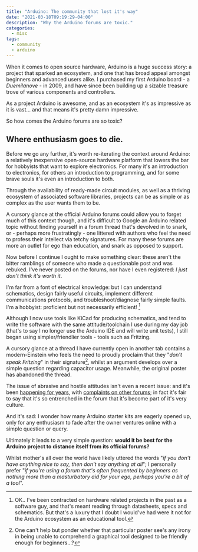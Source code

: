 ```yaml
---
title: "Arduino: The community that lost it's way"
date: "2021-03-18T09:19:29-04:00"
description: "Why the Arduino forums are toxic."
categories:
  - misc
tags:
  - community
  - arduino
---
```


When it comes to open source hardware, Arduino is a huge success story: a project that sparked an ecosystem, and one that has broad appeal amongst beginners and advanced users alike. I purchased my first Arduino board - a *Duemilanove* - in 2009, and have since been building up a sizable treasure trove of various components and controllers.

As a project Arduino is awesome, and as an ecosystem it's as impressive as it is vast… and that means it's pretty damn impressive.

So how comes the Arduino forums are so toxic?

## Where enthusiasm goes to die.

Before we go any further, it's worth re-iterating the context around Arduino: a relatively inexpensive open-source hardware platform that lowers the bar for hobbyists that want to explore electronics. For many it's an introduction to electronics, for others an introduction to programming, and for some brave souls it's even an introduction to both.

Through the availability of ready-made circuit modules, as well as a thriving ecosystem of associated software libraries, projects can be as simple or as complex as the user wants them to be.

A cursory glance at the official Arduino forums could allow you to forget much of this context though, and it's difficult to Google an Arduino related topic without finding yourself in a forum thread that's devolved in to snark, or - perhaps more frustratingly - one littered with authors who feel the need to profess their intellect via tetchy signatures. For many these forums are more an outlet for ego than education, and snark as opposed to support.

Now before I continue I ought to make something clear: these aren't the bitter ramblings of someone who made a questionable post and was rebuked. I've never posted on the forums, nor have I even registered: *I just don't think it's worth it*.

I'm far from a font of electrical knowledge: but I can understand schematics, design fairly useful circuits, implement different communications protocols, and troubleshoot/diagnose fairly simple faults. I'm a hobbyist: proficient but not necessarily efficient! [^1]

Although I now use tools like KiCad for producing schematics, and  tend to write the software with the same attitude/toolchain I use during my day job (that's to say I no longer use the Arduino IDE and will write unit tests), I still began using simpler/friendlier tools - tools such as Fritzing.

A cursory glance at a thread I have currently open in another tab contains a modern-Einstein who feels the need to proudly proclaim that they "*don't speak Fritzing*" in their signature[^2], whilst an argument develops over a simple question regarding capacitor usage. Meanwhile, the original poster has abandoned the thread.

The issue of abrasive and hostile attitudes isn't even a recent issue: and it's been [happening for years](https://www.reddit.com/r/arduino/comments/a54dd4/a_rant_on_arduino_forums/), with [complaints on other forums](https://www.avrfreaks.net/comment/1544456#comment-1544456); in fact it's fair to say that it's so entrenched in the forum that it's become part of it's very culture.

And it's sad: I wonder how many Arduino starter kits are eagerly opened up, only for any enthusiasm to fade after the owner ventures online with a simple question or query.

Ultimately it leads to a very simple question: **would it be best for the Arduino project to distance itself from its official forums?**

Whilst mother's all over the world have likely uttered the words "*if you don't have anything nice to say, then don't say anything at all*"; I personally prefer "*if you're using a forum that's often frequented by beginners as nothing more than a masturbatory aid for your ego, perhaps you're a bit of a tool*".

[^1]: OK.. I've been contracted on hardware related projects in the past as a software guy, and that's meant reading through datasheets, specs and schematics. But that's a luxury that I doubt I would've had were it not for the Arduino ecosystem as an educational tool.

[^2]: One can't help but ponder whether that particular poster see's any irony in being unable to comprehend a graphical tool designed to be friendly enough for beginners…?
